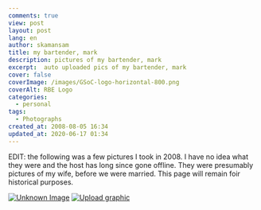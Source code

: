 ```yaml
---
comments: true
view: post
layout: post
lang: en
author: skamansam
title: my bartender, mark
description: pictures of my bartender, mark
excerpt:  auto uploaded pics of my bartender, mark
cover: false
coverImage: /images/GSoC-logo-horizontal-800.png
coverAlt: RBE Logo
categories:
  - personal
tags: 
  - Photographs
created_at: 2008-08-05 16:34
updated_at: 2020-06-17 01:34
---
```


EDIT: the following was a few pictures I took in 2008. I have no idea what they were
and the host has long since gone offline. They were presumably pictures of my wife, 
before we were married. This page will remain foir historical purposes.


[![Unknown Image](http://media2.shozu.com/cache/portal/media/51b3203/16777222_journal "unknown image")](http://media2.shozu.com/cache/portal/media/51b3203/16777222)
[![Upload graphic](http://www.shozu.com/resources/messages/logo_blog.gif "Upload with Shozu")](http://www.shozu.com/portal/?utm_source=upload&amp;utm_medium=graphic&amp;utm_campaign=upload_graphic/)

<!-- <a href="http://media2.shozu.com/cache/portal/media/51b3203/16777222">
<img src="http://media2.shozu.com/cache/portal/media/51b3203/16777222_journal" /></a>
<br/><p align="right" >
<a href="http://www.shozu.com/portal/?utm_source=upload&amp;utm_medium=graphic&amp;utm_campaign=upload_graphic/" target="_blank" >
<img src="http://www.shozu.com/resources/messages/logo_blog.gif" alt="Posted by ShoZu" border="0" /></a></p>
 -->
